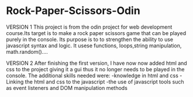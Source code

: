 # Rock-Paper-Scissors-Odin
VERSION 1
This project is from the odin project for web development course.Its target is to make a rock paper scissors game that can be played purely in the console.
Its purpose is to to strengthen the ability to use javascript syntax and logic.
It usese functions, loops,string manipulation, math.random().... 

VERSION 2
After finishing the first version, I have now now added html and css to the project giving it a gui thus it no longer needs to be played in the console.
The additional skills needed were:
-knowledge in html and css
-Linking the html and css to the javascript
-the use of javascript tools such as event listeners and DOM manipulation methods 
